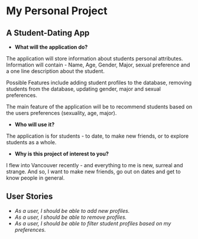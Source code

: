 # My Personal Project

## A Student-Dating App


- **What will the application do?**

The application will store information about students personal attributes.
Information will contain - Name, Age, Gender, Major, sexual preference and a one line description about the student.

Possible Features include adding student profiles to the database, removing students from the database, updating 
gender, major and sexual preferences. 

The main feature of the application will be to recommend students based on the users preferences 
(sexuality, age, major).

- **Who will use it?**

The application is for students - to date, to make new friends, or to explore students as a whole.
 
- **Why is this project of interest to you?**

I flew into Vancouver recently - and everything to me is new, surreal and strange. And so, I want to make new friends, 
go out on dates and get to know people in general.


## User Stories

- *As a user, I should be able to add new profiles.*
- *As a user, I should be able to remove profiles.*
- *As a user, I should be able to filter student profiles based on my preferences.*
